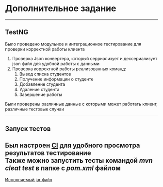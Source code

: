 # Дополнительное задание
---
## TestNG

Было проведено модульное и интеграционное тестирование для проверки корректной работы клиента

1. Проверка Json конвертера, который серриализует и дессериализует json файл для удобной работы с данными
2. Проверка корректной работы реализованных команд:
     1. Вывод списка студентов
     2. Получение информации о студенте
     3. Добавление студента
     4. Удаление студента
     5. Завершение работы
  
Были проверены различные данные с которыми может работать клиент, различные тестовые случаи 

---
## Запуск тестов
Был настроен [CI](.github/workflows/ftp_test.yml) для удобного просмотра результатов тестирование\
Также можно запустить тесты командой ***mvn cleat test*** в папке с ***pom.xml*** файлом
---

[Исполняемый jar файл](FtpClientTest.jar)
